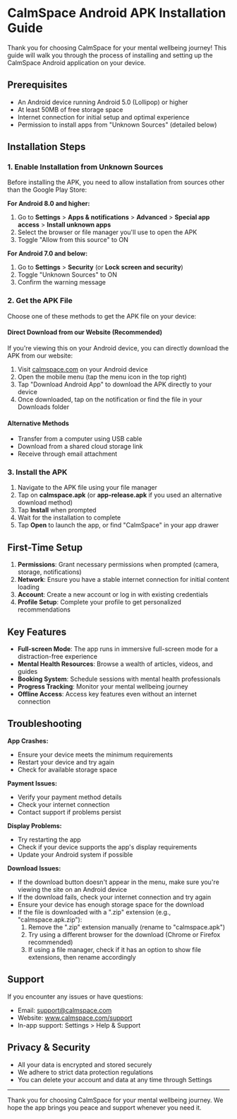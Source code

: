 # CalmSpace Android APK Installation Guide

Thank you for choosing CalmSpace for your mental wellbeing journey! This guide will walk you through the process of installing and setting up the CalmSpace Android application on your device.

## Prerequisites

- An Android device running Android 5.0 (Lollipop) or higher
- At least 50MB of free storage space
- Internet connection for initial setup and optimal experience
- Permission to install apps from "Unknown Sources" (detailed below)

## Installation Steps

### 1. Enable Installation from Unknown Sources

Before installing the APK, you need to allow installation from sources other than the Google Play Store:

**For Android 8.0 and higher:**
1. Go to **Settings** > **Apps & notifications** > **Advanced** > **Special app access** > **Install unknown apps**
2. Select the browser or file manager you'll use to open the APK
3. Toggle "Allow from this source" to ON

**For Android 7.0 and below:**
1. Go to **Settings** > **Security** (or **Lock screen and security**)
2. Toggle "Unknown Sources" to ON
3. Confirm the warning message

### 2. Get the APK File

Choose one of these methods to get the APK file on your device:

#### Direct Download from our Website (Recommended)
If you're viewing this on your Android device, you can directly download the APK from our website:
1. Visit [calmspace.com](https://calmspace.com) on your Android device
2. Open the mobile menu (tap the menu icon in the top right)
3. Tap "Download Android App" to download the APK directly to your device
4. Once downloaded, tap on the notification or find the file in your Downloads folder

#### Alternative Methods
- Transfer from a computer using USB cable
- Download from a shared cloud storage link
- Receive through email attachment

### 3. Install the APK

1. Navigate to the APK file using your file manager
2. Tap on **calmspace.apk** (or **app-release.apk** if you used an alternative download method)
3. Tap **Install** when prompted
4. Wait for the installation to complete
5. Tap **Open** to launch the app, or find "CalmSpace" in your app drawer

## First-Time Setup

1. **Permissions**: Grant necessary permissions when prompted (camera, storage, notifications)
2. **Network**: Ensure you have a stable internet connection for initial content loading
3. **Account**: Create a new account or log in with existing credentials
4. **Profile Setup**: Complete your profile to get personalized recommendations

## Key Features

- **Full-screen Mode**: The app runs in immersive full-screen mode for a distraction-free experience
- **Mental Health Resources**: Browse a wealth of articles, videos, and guides
- **Booking System**: Schedule sessions with mental health professionals
- **Progress Tracking**: Monitor your mental wellbeing journey
- **Offline Access**: Access key features even without an internet connection

## Troubleshooting

**App Crashes:**
- Ensure your device meets the minimum requirements
- Restart your device and try again
- Check for available storage space

**Payment Issues:**
- Verify your payment method details
- Check your internet connection
- Contact support if problems persist

**Display Problems:**
- Try restarting the app
- Check if your device supports the app's display requirements
- Update your Android system if possible

**Download Issues:**
- If the download button doesn't appear in the menu, make sure you're viewing the site on an Android device
- If the download fails, check your internet connection and try again
- Ensure your device has enough storage space for the download
- If the file is downloaded with a ".zip" extension (e.g., "calmspace.apk.zip"):
  1. Remove the ".zip" extension manually (rename to "calmspace.apk")
  2. Try using a different browser for the download (Chrome or Firefox recommended)
  3. If using a file manager, check if it has an option to show file extensions, then rename accordingly

## Support

If you encounter any issues or have questions:
- Email: support@calmspace.com
- Website: www.calmspace.com/support
- In-app support: Settings > Help & Support

## Privacy & Security

- All your data is encrypted and stored securely
- We adhere to strict data protection regulations
- You can delete your account and data at any time through Settings

---

Thank you for choosing CalmSpace for your mental wellbeing journey. We hope the app brings you peace and support whenever you need it. 